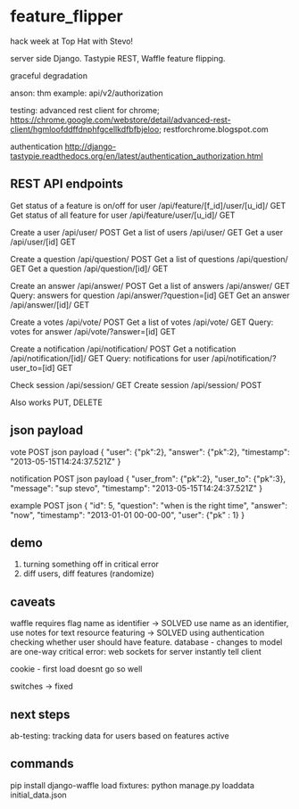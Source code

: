 feature_flipper
===============

hack week at Top Hat with Stevo!

server side Django. Tastypie REST, Waffle feature flipping.

graceful degradation

anson: thm example: api/v2/authorization

testing: advanced rest client for chrome; https://chrome.google.com/webstore/detail/advanced-rest-client/hgmloofddffdnphfgcellkdfbfbjeloo; restforchrome.blogspot.com

authentication
http://django-tastypie.readthedocs.org/en/latest/authentication_authorization.html

REST API endpoints
------------------

Get status of a feature is on/off for user   /api/feature/[f_id]/user/[u_id]/ GET
Get status of all feature for user	         /api/feature/user/[u_id]/ GET

Create a user	               /api/user/ POST
Get a list of users	           /api/user/ GET
Get a user	                   /api/user/[id] GET

Create a question	           /api/question/ POST
Get a list of questions	       /api/question/ GET
Get a question	               /api/question/[id]/ GET

Create an answer	           /api/answer/ POST
Get a list of answers          /api/answer/ GET
Query: answers for question    /api/answer/?question=[id] GET
Get an answer	               /api/answer/[id]/ GET

Create a votes                 /api/vote/ POST
Get a list of votes            /api/vote/ GET
Query: votes for answer        /api/vote/?answer=[id] GET

Create a notification          /api/notification/ POST
Get a notification             /api/notification/[id]/ GET
Query: notifications for user  /api/notification/?user_to=[id] GET

Check session				   /api/session/ GET
Create session				   /api/session/ POST

Also works                     PUT, DELETE

json payload
------------

vote POST json payload
{
"user": {"pk":2},
"answer": {"pk":2},
"timestamp": "2013-05-15T14:24:37.521Z"
}


notification POST json payload
{
"user_from": {"pk":2},
"user_to": {"pk":3},
"message": "sup stevo",
"timestamp": "2013-05-15T14:24:37.521Z"
}


example POST json
{
	"id": 5,
	"question": "when is the right time",
	"answer": "now",
	"timestamp": "2013-01-01 00-00-00",
	"user": {"pk" : 1}
}


demo
----

1. turning something off in critical error
2. diff users, diff features (randomize)


caveats
-------

waffle requires flag name as identifier -> SOLVED use name as an identifier, use notes for text
resource featuring -> SOLVED using authentication checking whether user should have feature.
database - changes to model are one-way
critical error: web sockets for server instantly tell client

cookie - first load doesnt go so well


switches -> fixed

next steps
----------
ab-testing: tracking data for users based on features active


commands
--------

pip install django-waffle
load fixtures: python manage.py loaddata initial_data.json



